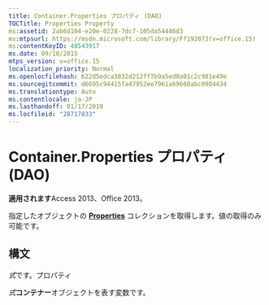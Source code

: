 ```yaml
---
title: Container.Properties プロパティ (DAO)
TOCTitle: Properties Property
ms:assetid: 2ab6d104-e20e-0228-7dc7-105da54446d3
ms:mtpsurl: https://msdn.microsoft.com/library/Ff192073(v=office.15)
ms:contentKeyID: 48543917
ms.date: 09/18/2015
mtps_version: v=office.15
localization_priority: Normal
ms.openlocfilehash: 622d5edca3832d212ff7b9a5ed8a01c2c981e49e
ms.sourcegitcommit: d6695c94415fa47952ee7961a69660abc0904434
ms.translationtype: Auto
ms.contentlocale: ja-JP
ms.lasthandoff: 01/17/2019
ms.locfileid: "28717833"
---
```

# <a name="containerproperties-property-dao"></a>Container.Properties プロパティ (DAO)


**適用されます**Access 2013、Office 2013。

指定したオブジェクトの **[Properties](properties-collection-dao.md)** コレクションを取得します。値の取得のみ可能です。

## <a name="syntax"></a>構文

*式*です。プロパティ

*式***コンテナー**オブジェクトを表す変数です。

